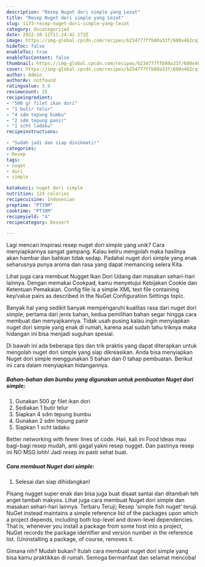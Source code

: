 ```yaml
---
description: "Resep Nuget dori simple yang Lezat"
title: "Resep Nuget dori simple yang Lezat"
slug: 1173-resep-nuget-dori-simple-yang-lezat
category: Uncategorized
date: 2022-10-22T11:24:42.173Z
image: https://img-global.cpcdn.com/recipes/b234777ffb80a33f/680x482cq70/nuget-dori-simple-foto-resep-utama.jpg
hideToc: false
enableToc: true
enableTocContent: false
thumbnail: https://img-global.cpcdn.com/recipes/b234777ffb80a33f/680x482cq70/nuget-dori-simple-foto-resep-utama.jpg
cover: https://img-global.cpcdn.com/recipes/b234777ffb80a33f/680x482cq70/nuget-dori-simple-foto-resep-utama.jpg
author: Admin
authorAv: notfound
ratingvalue: 3.9
reviewcount: 15
recipeingredient:
- "500 gr filet ikan dori"
- "1 butir telur"
- "4 sdm tepung bumbu"
- "2 sdm tepung panir"
- "1 scht ladaku"
recipeinstructions:

- "Sudah jadi dan siap dinikmati!"
categories:
- Resep
tags:
- nuget
- dori
- simple

katakunci: nuget dori simple 
nutrition: 124 calories
recipecuisine: Indonesian
preptime: "PT39M"
cooktime: "PT30M"
recipeyield: "4"
recipecategory: Dessert

---
```





Lagi mencari inspirasi resep nuget dori simple yang unik? Cara menyiapkannya sangat gampang. Kalau keliru mengolah maka hasilnya akan hambar dan bahkan tidak sedap. Padahal nuget dori simple yang enak seharusnya punya aroma dan rasa yang dapat memancing selera Kita.





Lihat juga cara membuat Nugget Ikan Dori Udang dan masakan sehari-hari lainnya. Dengan memakai Cookpad, kamu menyetujui Kebijakan Cookie dan Ketentuan Pemakaian. Config file is a simple XML text file containing key/value pairs as described in the NuGet Configuration Settings topic.

Banyak hal yang sedikit banyak mempengaruhi kualitas rasa dari nuget dori simple, pertama dari jenis bahan, kedua pemilihan bahan segar hingga cara membuat dan menyajikannya. Tidak usah pusing kalau ingin menyiapkan nuget dori simple yang enak di rumah, karena asal sudah tahu triknya maka hidangan ini bisa menjadi suguhan spesial.






Di bawah ini ada beberapa tips dan trik praktis yang dapat diterapkan untuk mengolah nuget dori simple yang siap dikreasikan. Anda bisa menyiapkan Nuget dori simple menggunakan 5 bahan dan 0 tahap pembuatan. Berikut ini cara dalam menyiapkan hidangannya.

<!--inarticleads1-->

##### Bahan-bahan dan bumbu yang digunakan untuk pembuatan Nuget dori simple:

1. Gunakan 500 gr filet ikan dori
1. Sediakan 1 butir telur
1. Siapkan 4 sdm tepung bumbu
1. Gunakan 2 sdm tepung panir
1. Siapkan 1 scht ladaku


Better networking with fewer lines of code. Haii, kali ini Food Ideas mau bagi-bagi resep mudah, anti gagal yakni resep nugget. Dan pastinya resep ini NO MSG lohh! Jadi resep ini pasti sehat buat. 

<!--inarticleads2-->

##### Cara membuat Nuget dori simple:


1. Selesai dan siap dihidangkan!

Pisang nugget super enak dan bisa juga buat disaat santai dan ditambah teh anget tambah makyos. Lihat juga cara membuat Nuget dori simple dan masakan sehari-hari lainnya. Terbaru Teruji; Resep &#39;simple fish nuget&#39; teruji. NuGet instead maintains a simple reference list of the packages upon which a project depends, including both top-level and down-level dependencies. That is, whenever you install a package from some host into a project, NuGet records the package identifier and version number in the reference list. (Uninstalling a package, of course, removes it. 

Gimana nih? Mudah bukan? Itulah cara membuat nuget dori simple yang bisa kamu praktikkan di rumah. Semoga bermanfaat dan selamat mencoba!

